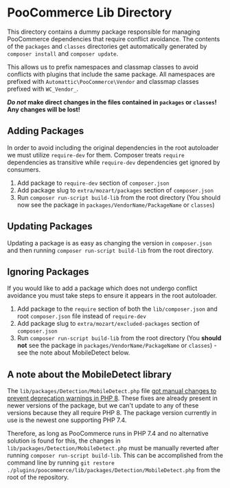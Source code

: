 # PooCommerce Lib Directory

This directory contains a dummy package responsible for managing PooCommerce dependencies that require conflict avoidance. 
The contents of the `packages` and `classes` directories get automatically generated by `composer install` and `composer update`.

This allows us to prefix namespaces and classmap classes to avoid conflicts with plugins that include the same package.
All namespaces are prefixed with `Automattic\PooCommerce\Vendor` and classmap classes prefixed with `WC_Vendor_`.

**_Do not_ make direct changes in the files contained in `packages` or `classes`! Any changes will be lost!**

## Adding Packages

In order to avoid including the original dependencies in the root autoloader we must utilize `require-dev` for them.
Composer treats `require` dependencies as transitive while `require-dev` dependencies get ignored by consumers.

1. Add package to `require-dev` section of `composer.json`
2. Add package slug to `extra/mozart/packages` section of `composer.json`
3. Run `composer run-script build-lib` from the root directory (You should now see the package in `packages/VendorName/PackageName` or `classes`)

## Updating Packages

Updating a package is as easy as changing the version in `composer.json` and then running `composer run-script build-lib` from the root directory.

## Ignoring Packages

If you would like to add a package which does not undergo conflict avoidance you must take steps to ensure it appears in
the root autoloader.

1. Add package to the `require` section of both the `lib/composer.json` and root `composer.json` file instead of `require-dev`
2. Add package slug to `extra/mozart/excluded-packages` section of `composer.json`
3. Run `composer run-script build-lib` from the root directory (You **should not** see the package in `packages/VendorName/PackageName` or `classes`) - see the note about MobileDetect below.

## A note about the MobileDetect library

The `lib/packages/Detection/MobileDetect.php` file
[got manual changes to prevent deprecation warnings in PHP 8](https://github.com/poocommerce/poocommerce/pull/53526).
These fixes are already present in newer versions of the package, but we can't update to any of these versions
because they all require PHP 8. The package version currently in use is the newest one supporting PHP 7.4.

Therefore, as long as PooCommerce runs in PHP 7.4 and no alternative solution is found for this, 
the changes in `lib/packages/Detection/MobileDetect.php` must be manually reverted after running
`composer run-script build-lib`. This can be accomplished from the command line by running
`git restore ./plugins/poocommerce/lib/packages/Detection/MobileDetect.php` from the root of the repository.
